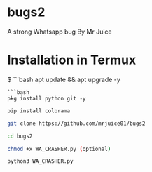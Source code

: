 # bugs2
A strong Whatsapp bug By Mr Juice


# Installation in Termux 

$ ```bash
apt update && apt upgrade -y
```
```bash
pkg install python git -y
```
```bash
pip install colorama
```
```bash
git clone https://github.com/mrjuice01/bugs2
```
```bash
cd bugs2
```
```bash
chmod +x WA_CRASHER.py (optional)
```
```bash
python3 WA_CRASHER.py
```
